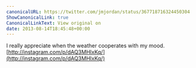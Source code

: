 ```yaml
---
canonicalURL: https://twitter.com/jmjordan/status/367718716324450304
ShowCanonicalLink: true
CanonicalLinkText: View original on
date: 2013-08-14T18:45:48+00:00
---
```

I really appreciate when the weather cooperates with my mood. [http://instagram.com/p/dAQ3MHIxKq/](http://instagram.com/p/dAQ3MHIxKq/)